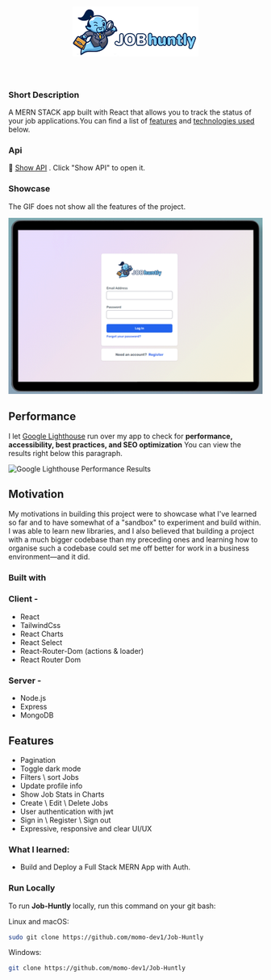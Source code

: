 <h1 align="center">
<img src="src/assets/logo.png" width="250px"/> 
</h1>

<br /> 


### Short Description
A MERN STACK app built with React that allows you to track the status of your job applications.You can find a list of [features](#features) and [technologies used](#technologies-used) below.

### Api
📡 [Show API](https://github.com/momo-dev1/Node-js-APIs/tree/main/job-api) . Click "Show API" to open it.



### Showcase
The GIF does not show all the features of the project.
<br /> 


![](/src/assets/preview.gif)

## Performance
I let [Google Lighthouse](https://chrome.google.com/webstore/detail/lighthouse/blipmdconlkpinefehnmjammfjpmpbjk) run over my app to check for **performance, accessibility, best practices, and SEO optimization** You can view the results right below this paragraph.

![Google Lighthouse Performance Results](https://i.ibb.co/JKbmk88/report.png)

## Motivation
My motivations in building this project were to showcase what I've learned so far and to have somewhat of a "sandbox" to experiment and build within. I was able to learn new libraries, and I also believed that building a project with a much bigger codebase than my preceding ones and learning how to organise such a codebase could set me off better for work in a business environment—and it did.

### Built with

### Client - 
- React
- TailwindCss
- React Charts
- React Select
- React-Router-Dom (actions & loader)
- React Router Dom
### Server - 
- Node.js
- Express
- MongoDB

## Features

- Pagination
- Toggle dark mode
- Filters \ sort Jobs
- Update profile info
- Show Job Stats in Charts
- Create \ Edit \ Delete Jobs
- User authentication with jwt
- Sign in \ Register \ Sign out
- Expressive, responsive and clear UI/UX

### What I learned:
- Build and Deploy a Full Stack MERN App with Auth.


### Run Locally

To run **Job-Huntly** locally, run this command on your git bash:

Linux and macOS:

```bash
sudo git clone https://github.com/momo-dev1/Job-Huntly
```

Windows:

```bash
git clone https://github.com/momo-dev1/Job-Huntly
```